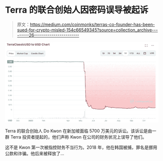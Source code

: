 # Terra 的联合创始人因密码误导被起诉

> 原文：<https://medium.com/coinmonks/terras-co-founder-has-been-sued-for-crypto-misled-154c66549345?source=collection_archive---------26----------------------->

![](img/928425ed6e855e57d8c94ab9d368e47d.png)

Terra 的联合创始人 Do Kwon 在新加坡面临 5700 万美元的诉讼。该诉讼是由一群 Terra 投资者提起的，他们声称 Kwon 在公司的财务状况上误导了他们。

这不是 Kwon 第一次被指控财务不当行为。2018 年，他在韩国被捕，罪名是挪用公款和诈骗。他后来被释放了…